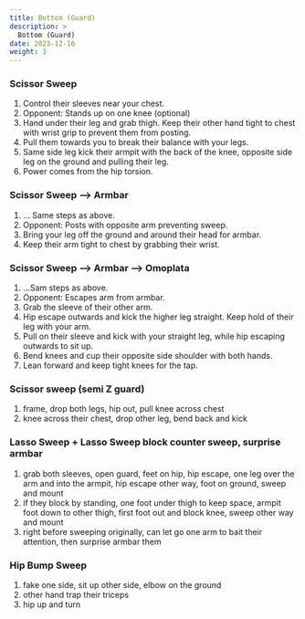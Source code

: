 ```yaml
---
title: Bottom (Guard)
description: >
  Bottom (Guard)
date: 2023-12-16
weight: 3
---
```


### Scissor Sweep

1. Control their sleeves near your chest.
2. Opponent: Stands up on one knee (optional)
3. Hand under their leg and grab thigh. Keep their other hand tight to chest with wrist grip to prevent them from posting.
4. Pull them towards you to break their balance with your legs.
5. Same side leg kick their armpit with the back of the knee, opposite side leg on the ground and pulling their leg.
6. Power comes from the hip torsion.

### Scissor Sweep --> Armbar

1. ... Same steps as above.
2. Opponent: Posts with opposite arm preventing sweep.
3. Bring your leg off the ground and around their head for armbar. 
4. Keep their arm tight to chest by grabbing their wrist.

### Scissor Sweep --> Armbar --> Omoplata

1. ...Sam steps as above.
2. Opponent: Escapes arm from armbar.
3. Grab the sleeve of their other arm.
4. Hip escape outwards and kick the higher leg straight. Keep hold of their leg with your arm.
5. Pull on their sleeve and kick with your straight leg, while hip escaping outwards to sit up.
6. Bend knees and cup their opposite side shoulder with both hands.
7. Lean forward and keep tight knees for the tap.

### Scissor sweep (semi Z guard)

1. frame, drop both legs, hip out, pull knee across chest
1. knee across their chest, drop other leg, bend back and kick

### Lasso Sweep + Lasso Sweep block counter sweep, surprise armbar

1. grab both sleeves, open guard, feet on hip, hip escape, one leg over the arm and into the armpit, hip escape other way, foot on ground, sweep and mount
2. if they block by standing, one foot under thigh to keep space, armpit foot down to other thigh, first foot out and block knee, sweep other way and mount
3. right before sweeping originally, can let go one arm to bait their attention, then surprise armbar them

### Hip Bump Sweep

1. fake one side, sit up other side, elbow on the ground
2. other hand trap their triceps
3. hip up and turn
